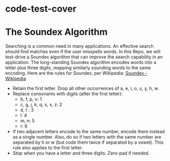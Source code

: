 # code-test-cover
# The Soundex Algorithm

Searching is a common need in many applications. An effective search should find matches even if the user misspells words.
In this Repo, we will test-drive a Soundex  algorithm that can improve the search capability in an application. The long-standing Soundex algorithm encodes words into a letter plus three digits, mapping similarly sounding words to the
same encoding. Here are the rules for Soundex, per Wikipedia: [Soundex - Wikipedia](https://en.wikipedia.org/wiki/Soundex)

- Retain the first letter. Drop all other occurrences of a, e, i, o, u, y, h, w.
- Replace consonants with digits (after the first letter):
   - b, f, p, v: 1
   - c, g, j, k, q, s, x, z: 2
   -  d, t : 3
   -  l: 4
   -  m, n: 5
   -  r: 6
- If two adjacent letters encode to the same number, encode them instead
  as a single number. Also, do so if two letters with the same number are
  separated by h or w (but code them twice if separated by a vowel). This
  rule also applies to the first letter.
- Stop when you have a letter and three digits. Zero-pad if needed.

